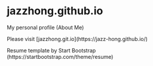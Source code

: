 <h1>jazzhong.github.io</h1>
<p>My personal profile (About Me)</p>
<p>Please visit [jazzhong.git.io](https://jazz-hong.github.io/)</p>
<p>Resume template by Start Bootstrap (https://startbootstrap.com/theme/resume)</p>
